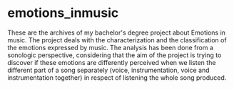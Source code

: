 # emotions_inmusic
These are the archives of my bachelor's degree project about Emotions in music. The project deals with the characterization and the classification of the emotions expressed by music. The analysis has been done from a sonologic perspective, considering that the aim of the project is trying to discover if these emotions are differently perceived when we listen the different part of a song separately (voice, instrumentation, voice and instrumentation together) in respect of listening the whole song produced.
